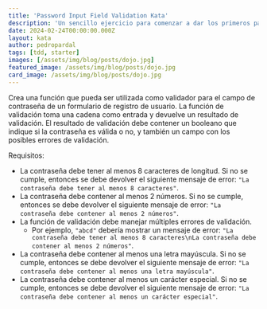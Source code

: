 ```yaml
---
title: 'Password Input Field Validation Kata'
description: 'Un sencillo ejercicio para comenzar a dar los primeros pasos con test-driven development.'
date: 2024-02-24T00:00:00.000Z
layout: kata
author: pedropardal
tags: [tdd, starter]
images: [/assets/img/blog/posts/dojo.jpg]
featured_image: /assets/img/blog/posts/dojo.jpg
card_image: /assets/img/blog/posts/dojo.jpg
---
```


Crea una función que pueda ser utilizada como validador para el campo de contraseña de un formulario de registro de usuario. La función de validación toma una cadena como entrada y devuelve un resultado de validación. El resultado de validación debe contener un booleano que indique si la contraseña es válida o no, y también un campo con los posibles errores de validación.

Requisitos:

- La contraseña debe tener al menos 8 caracteres de longitud. Si no se cumple, entonces se debe devolver el siguiente mensaje de error: `"La contraseña debe tener al menos 8 caracteres"`.
- La contraseña debe contener al menos 2 números. Si no se cumple, entonces se debe devolver el siguiente mensaje de error: `"La contraseña debe contener al menos 2 números"`.
- La función de validación debe manejar múltiples errores de validación.
  - Por ejemplo, `"abcd"` debería mostrar un mensaje de error: `"La contraseña debe tener al menos 8 caracteres\nLa contraseña debe contener al menos 2 números"`.
- La contraseña debe contener al menos una letra mayúscula. Si no se cumple, entonces se debe devolver el siguiente mensaje de error: `"La contraseña debe contener al menos una letra mayúscula"`.
- La contraseña debe contener al menos un carácter especial. Si no se cumple, entonces se debe devolver el siguiente mensaje de error: `"La contraseña debe contener al menos un carácter especial"`.
